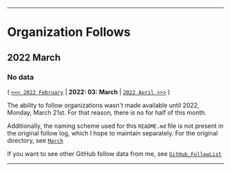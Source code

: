 
***

# Organization Follows

## 2022 March

### No data

( [`<<< 2022 February`](/Follows/2022/02_February/) | **2022: 03: March** | [`2022 April >>>`](/Follows/2022/04_April/) )

The ability to follow organizations wasn't made available until 2022, Monday, March 21st. For that reason, there is no for half of this month.

Additionally, the naming scheme used for this `README.md` file is not present in the original follow log, which I hope to maintain separately. For the original directory, see [`March`](/Follows/2022/March/)

If you want to see other GitHub follow data from me, see [`GitHub_FollowList`](https://github.com/seanpm2001/GitHub_FollowList/)

***
